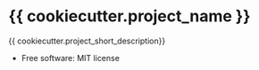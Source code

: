 # {{ cookiecutter.project_name }}

{{ cookiecutter.project_short_description}}

* Free software: MIT license

